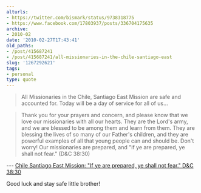 ```yaml
---
alturls:
- https://twitter.com/bismark/status/9738318775
- https://www.facebook.com/17803937/posts/336704175635
archive:
- 2010-02
date: '2010-02-27T17:43:41'
old_paths:
- /post/415687241
- /post/415687241/all-missionaries-in-the-chile-santiago-east
slug: '1267292621'
tags:
- personal
type: quote
---
```


> All Missionaries in the Chile, Santiago East Mission are safe and
> accounted for. Today will be a day of service for all of us...
 
> Thank you for your prayers and concern, and please know that we love our
> missionaries with all our hearts. They are the Lord's army, and we are
> blessed to be among them and learn from them. They are blessing the
> lives of so many of our Father's children, and they are powerful
> examples of all that young people can and should be. Don't worry! Our
> missionaries are prepared, and "if ye are prepared, ye shall not fear."
> (D&C 38:30)

--- [Chile Santiago East Mission: "If ye are prepared, ye shall not fear."
D&C 38:30][1]

Good luck and stay safe little brother!

[1]: http://santiagomissioneast.blogspot.com/2010/02/if-ye-are-prepared-ye-shall-not-fear-d.html
